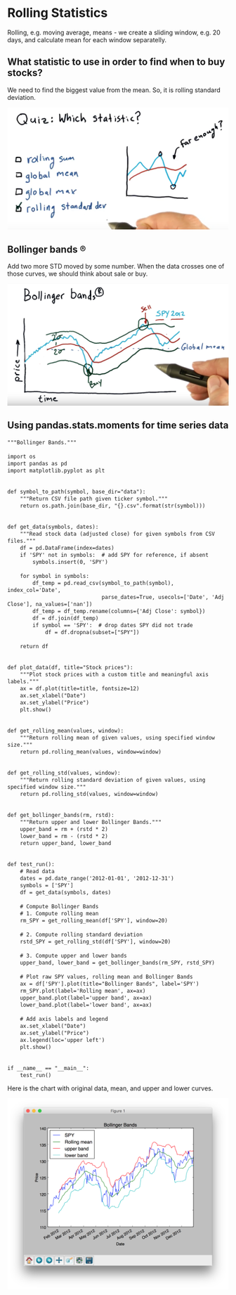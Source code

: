 # Rolling Statistics

Rolling, e.g. moving average, means - we create a sliding window, e.g. 20 days, and calculate mean for each window separatelly.

## What statistic to use in order to find when to buy stocks?

We need to find the biggest value from the mean. So, it is rolling standard deviation.

![](/assets/rolling-std.png)

## Bollinger bands ®

Add two more STD moved by some number. When the data crosses one of those curves, we should think about sale or buy.

![](/assets/bollinger-bands.png)

## Using pandas.stats.moments for time series data

```
"""Bollinger Bands."""

import os
import pandas as pd
import matplotlib.pyplot as plt


def symbol_to_path(symbol, base_dir="data"):
    """Return CSV file path given ticker symbol."""
    return os.path.join(base_dir, "{}.csv".format(str(symbol)))


def get_data(symbols, dates):
    """Read stock data (adjusted close) for given symbols from CSV files."""
    df = pd.DataFrame(index=dates)
    if 'SPY' not in symbols:  # add SPY for reference, if absent
        symbols.insert(0, 'SPY')

    for symbol in symbols:
        df_temp = pd.read_csv(symbol_to_path(symbol), index_col='Date',
                              parse_dates=True, usecols=['Date', 'Adj Close'], na_values=['nan'])
        df_temp = df_temp.rename(columns={'Adj Close': symbol})
        df = df.join(df_temp)
        if symbol == 'SPY':  # drop dates SPY did not trade
            df = df.dropna(subset=["SPY"])

    return df


def plot_data(df, title="Stock prices"):
    """Plot stock prices with a custom title and meaningful axis labels."""
    ax = df.plot(title=title, fontsize=12)
    ax.set_xlabel("Date")
    ax.set_ylabel("Price")
    plt.show()


def get_rolling_mean(values, window):
    """Return rolling mean of given values, using specified window size."""
    return pd.rolling_mean(values, window=window)


def get_rolling_std(values, window):
    """Return rolling standard deviation of given values, using specified window size."""
    return pd.rolling_std(values, window=window)


def get_bollinger_bands(rm, rstd):
    """Return upper and lower Bollinger Bands."""
    upper_band = rm + (rstd * 2)
    lower_band = rm - (rstd * 2)
    return upper_band, lower_band


def test_run():
    # Read data
    dates = pd.date_range('2012-01-01', '2012-12-31')
    symbols = ['SPY']
    df = get_data(symbols, dates)

    # Compute Bollinger Bands
    # 1. Compute rolling mean
    rm_SPY = get_rolling_mean(df['SPY'], window=20)

    # 2. Compute rolling standard deviation
    rstd_SPY = get_rolling_std(df['SPY'], window=20)

    # 3. Compute upper and lower bands
    upper_band, lower_band = get_bollinger_bands(rm_SPY, rstd_SPY)

    # Plot raw SPY values, rolling mean and Bollinger Bands
    ax = df['SPY'].plot(title="Bollinger Bands", label='SPY')
    rm_SPY.plot(label='Rolling mean', ax=ax)
    upper_band.plot(label='upper band', ax=ax)
    lower_band.plot(label='lower band', ax=ax)

    # Add axis labels and legend
    ax.set_xlabel("Date")
    ax.set_ylabel("Price")
    ax.legend(loc='upper left')
    plt.show()


if __name__ == "__main__":
    test_run()

```

Here is the chart with original data, mean, and upper and lower curves.

![](/assets/bollinger-bands-real.png)

